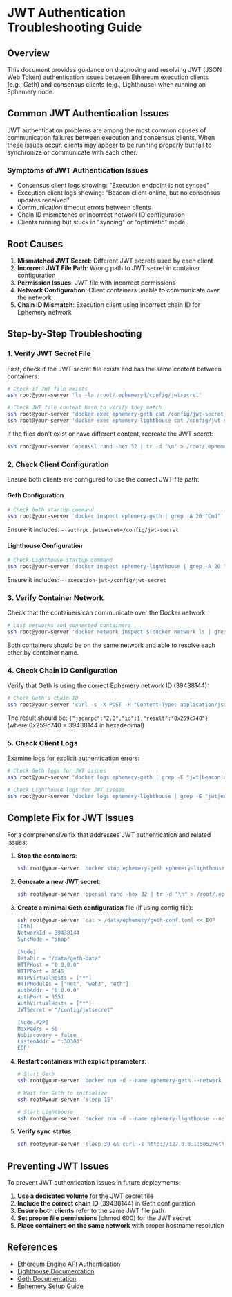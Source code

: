 # JWT Authentication Troubleshooting Guide

## Overview

This document provides guidance on diagnosing and resolving JWT (JSON Web Token) authentication issues between Ethereum execution clients (e.g., Geth) and consensus clients (e.g., Lighthouse) when running an Ephemery node.

## Common JWT Authentication Issues

JWT authentication problems are among the most common causes of communication failures between execution and consensus clients. When these issues occur, clients may appear to be running properly but fail to synchronize or communicate with each other.

### Symptoms of JWT Authentication Issues

- Consensus client logs showing: "Execution endpoint is not synced"
- Execution client logs showing: "Beacon client online, but no consensus updates received"
- Communication timeout errors between clients
- Chain ID mismatches or incorrect network ID configuration
- Clients running but stuck in "syncing" or "optimistic" mode

## Root Causes

1. **Mismatched JWT Secret**: Different JWT secrets used by each client
2. **Incorrect JWT File Path**: Wrong path to JWT secret in container configuration
3. **Permission Issues**: JWT file with incorrect permissions
4. **Network Configuration**: Client containers unable to communicate over the network
5. **Chain ID Mismatch**: Execution client using incorrect chain ID for Ephemery network

## Step-by-Step Troubleshooting

### 1. Verify JWT Secret File

First, check if the JWT secret file exists and has the same content between containers:

```bash
# Check if JWT file exists
ssh root@your-server 'ls -la /root/.ephemeryd/config/jwtsecret'

# Check JWT file content hash to verify they match
ssh root@your-server 'docker exec ephemery-geth cat /config/jwt-secret | md5sum'
ssh root@your-server 'docker exec ephemery-lighthouse cat /config/jwt-secret | md5sum'
```

If the files don't exist or have different content, recreate the JWT secret:

```bash
ssh root@your-server 'openssl rand -hex 32 | tr -d "\n" > /root/.ephemeryd/config/jwtsecret && chmod 600 /root/.ephemeryd/config/jwtsecret'
```

### 2. Check Client Configuration

Ensure both clients are configured to use the correct JWT file path:

#### Geth Configuration

```bash
# Check Geth startup command
ssh root@your-server 'docker inspect ephemery-geth | grep -A 20 "Cmd"'
```

Ensure it includes: `--authrpc.jwtsecret=/config/jwt-secret`

#### Lighthouse Configuration

```bash
# Check Lighthouse startup command
ssh root@your-server 'docker inspect ephemery-lighthouse | grep -A 20 "Cmd"'
```

Ensure it includes: `--execution-jwt=/config/jwt-secret`

### 3. Verify Container Network

Check that the containers can communicate over the Docker network:

```bash
# List networks and connected containers
ssh root@your-server 'docker network inspect $(docker network ls | grep ephemery | awk "{print \$1}")'
```

Both containers should be on the same network and able to resolve each other by container name.

### 4. Check Chain ID Configuration

Verify that Geth is using the correct Ephemery network ID (39438144):

```bash
# Check Geth's chain ID
ssh root@your-server 'curl -s -X POST -H "Content-Type: application/json" --data "{\"jsonrpc\":\"2.0\",\"method\":\"eth_chainId\",\"params\":[],\"id\":1}" http://127.0.0.1:8545'
```

The result should be: `{"jsonrpc":"2.0","id":1,"result":"0x259c740"}` (where 0x259c740 = 39438144 in hexadecimal)

### 5. Check Client Logs

Examine logs for explicit authentication errors:

```bash
# Check Geth logs for JWT issues
ssh root@your-server 'docker logs ephemery-geth | grep -E "jwt|beacon|auth"'

# Check Lighthouse logs for JWT issues
ssh root@your-server 'docker logs ephemery-lighthouse | grep -E "jwt|execution|auth"'
```

## Complete Fix for JWT Issues

For a comprehensive fix that addresses JWT authentication and related issues:

1. **Stop the containers**:
   ```bash
   ssh root@your-server 'docker stop ephemery-geth ephemery-lighthouse'
   ```

2. **Generate a new JWT secret**:
   ```bash
   ssh root@your-server 'openssl rand -hex 32 | tr -d "\n" > /root/.ephemeryd/config/jwtsecret && chmod 600 /root/.ephemeryd/config/jwtsecret'
   ```

3. **Create a minimal Geth configuration** file (if using config file):
   ```bash
   ssh root@your-server 'cat > /data/ephemery/geth-conf.toml << EOF
   [Eth]
   NetworkId = 39438144
   SyncMode = "snap"
   
   [Node]
   DataDir = "/data/geth-data"
   HTTPHost = "0.0.0.0"
   HTTPPort = 8545
   HTTPVirtualHosts = ["*"]
   HTTPModules = ["net", "web3", "eth"]
   AuthAddr = "0.0.0.0"
   AuthPort = 8551
   AuthVirtualHosts = ["*"]
   JWTSecret = "/config/jwtsecret"
   
   [Node.P2P]
   MaxPeers = 50
   NoDiscovery = false
   ListenAddr = ":30303"
   EOF'
   ```

4. **Restart containers with explicit parameters**:
   ```bash
   # Start Geth
   ssh root@your-server 'docker run -d --name ephemery-geth --network ephemery-network -v /root/.ephemeryd/config:/config -v /data/ephemery:/data -p 8545:8545 -p 8546:8546 -p 8551:8551 -p 30303:30303 -p 30303:30303/udp pk910/ephemery-geth:latest --datadir /data/geth-data --networkid=39438144 --http --http.addr=0.0.0.0 --http.api=eth,net,web3 --authrpc.addr=0.0.0.0 --authrpc.vhosts=* --authrpc.jwtsecret=/config/jwtsecret'
   
   # Wait for Geth to initialize
   ssh root@your-server 'sleep 15'
   
   # Start Lighthouse
   ssh root@your-server 'docker run -d --name ephemery-lighthouse --network ephemery-network -v /root/.ephemeryd/config:/config -v /data/ephemery:/data -p 5052:5052 -p 8008:8008 -p 9000:9000 -p 9000:9000/udp pk910/ephemery-lighthouse:latest lighthouse beacon --testnet-dir=/data/testnet --datadir=/data/lighthouse-data --execution-jwt=/config/jwtsecret --execution-endpoint=http://ephemery-geth:8551 --http --http-address=0.0.0.0 --http-port=5052 --metrics --metrics-address=0.0.0.0 --metrics-port=8008 --target-peers=100'
   ```

5. **Verify sync status**:
   ```bash
   ssh root@your-server 'sleep 30 && curl -s http://127.0.0.1:5052/eth/v1/node/syncing'
   ```

## Preventing JWT Issues

To prevent JWT authentication issues in future deployments:

1. **Use a dedicated volume** for the JWT secret file
2. **Include the correct chain ID** (39438144) in Geth configuration
3. **Ensure both clients** refer to the same JWT file path
4. **Set proper file permissions** (chmod 600) for the JWT secret
5. **Place containers on the same network** with proper hostname resolution

## References

- [Ethereum Engine API Authentication](https://github.com/ethereum/execution-apis/blob/main/src/engine/authentication.md)
- [Lighthouse Documentation](https://lighthouse-book.sigmaprime.io/)
- [Geth Documentation](https://geth.ethereum.org/docs/)
- [Ephemery Setup Guide](./EPHEMERY_SETUP.md) 